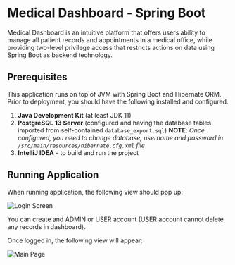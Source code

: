 # Medical Dashboard - Spring Boot
Medical Dashboard is an intuitive platform that offers users ability to manage all patient records and appointments in a medical office, while providing two-level privilege access that restricts actions on data using Spring Boot as backend technology.

## Prerequisites
This application runs on top of JVM with Spring Boot and Hibernate ORM.  Prior to deployment, you should have the following installed and configured.

 1. **Java Development Kit** (at least JDK 11)
 2. **PostgreSQL 13 Server** (configured and having the database tables imported from self-contained `database_export.sql`) **NOTE**: *Once configured,  you need to change database, username and password in `/src/main/resources/hibernate.cfg.xml` file*
 3. **IntelliJ IDEA** - to build and run the project

## Running Application

When running application, the following view should pop up:

![Login Screen](https://imgur.com/GU18YrL)

You can create and ADMIN or USER account (USER account cannot delete any records in dashboard).

Once logged in, the following view will appear:

![Main Page](https://imgur.com/aUMhjJg)
